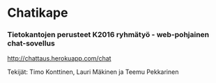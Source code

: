 # Chatikape
### Tietokantojen perusteet K2016 ryhmätyö - web-pohjainen chat-sovellus

http://chattaus.herokuapp.com/chat

Tekijät: Timo Konttinen, Lauri Mäkinen ja Teemu Pekkarinen
